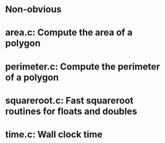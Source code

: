 # Non-obvious
#
# area.c: Compute the area of a polygon
# perimeter.c:  Compute the perimeter of a polygon
# squareroot.c: Fast squareroot routines for floats and doubles
# time.c: Wall clock time
